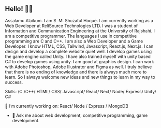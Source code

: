 <!--### Hi there 👋

-->

<!--
**smsh119/smsh119** is a ✨ _special_ ✨ repository because its `README.md` (this file) appears on your GitHub profile.

Here are some ideas to get you started:

- 🔭 I’m currently working on ...
- 🌱 I’m currently learning ...
- 👯 I’m looking to collaborate on ...
- 🤔 I’m looking for help with ...
- 💬 Ask me about ...
- 📫 How to reach me: ...
- 😄 Pronouns: ...
- ⚡ Fun fact: ...
-->

## Hello! 👋👋

Assalamu Alaikum. I am S. M. Shuzatul Hoque. I am currently working as a Web Developer at ReliSource Technologies LTD. I was a student of  Information and Communication Engineering at the University of Rajshahi. I am a competitive programmer. The languages I use in competitive programming are C and C++. I am also a Web Developer and a Game Developer. I know HTML, CSS, Tailwind, Javascript, React.js, Next.js. I can design and develop a complete website quiet well. I develop games using the game engine called Unity. I have also trained myself with unity based C# to develop games using unity. I am good at graphics design. I can work with Adobe Photoshop, Adobe Illustrator and Figma as well. I truly believe that there is no ending of knowledge and there is always much more to learn. So I always welcome new ideas and new things to learn in my way to success.

Skills: /C /C++/ HTML/ CSS/ Javascript/ React/ Next/ Node/ Express/ Unity/ C#

🔭 I’m currently working on: React/ Node / Express / MongoDB
 
- 💬 Ask me about web development, competitive programming, game development. 





